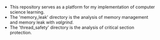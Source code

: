 - This repository serves as a platform for my implementation of computer science learning.
- The 'memory_leak' directory is the analysis of memory management and memory leak with *valgrind*.
- The 'thread_safety' directory is the analysis of critical section protection.
